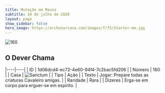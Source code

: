 ```yaml
---
title: Mutação em Massa
subtitle: 10 de julho de 2020
layout: page
show_sidebar: false
hero_image: https://archonarcana.com/images/f/f5/Starter-mm.jpg
---
```


![160](https://cdn.keyforgegame.com/media/card_front/pt/479_160_48VHJC6345XJ_pt.png)

## O Dever Chama

|----|----|
| ID | 1d06dcd4-ec72-4e60-94f4-7c2bac5fd206 |
| Número | 160 |
| Casa | ![Sanctum](https://archonarcana.com/images/thumb/c/c7/Sanctum.png/22px-Sanctum.png "Santuário") |
| Tipo | Ação |
| Texto | Jogar: Prepare todas as criaturas Cavaleiro amigas. |
| Raridade | Rara |
| Dizeres | Erga-se em corpo para erguer-se em espírito. |
